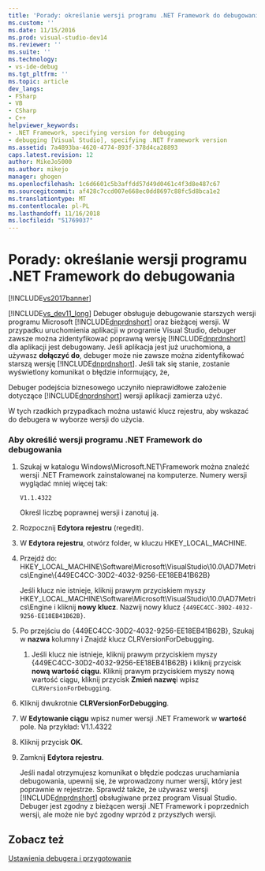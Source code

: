 ```yaml
---
title: 'Porady: określanie wersji programu .NET Framework do debugowania | Dokumentacja firmy Microsoft'
ms.custom: ''
ms.date: 11/15/2016
ms.prod: visual-studio-dev14
ms.reviewer: ''
ms.suite: ''
ms.technology:
- vs-ide-debug
ms.tgt_pltfrm: ''
ms.topic: article
dev_langs:
- FSharp
- VB
- CSharp
- C++
helpviewer_keywords:
- .NET Framework, specifying version for debugging
- debugging [Visual Studio], specifying .NET Framework version
ms.assetid: 7a4893ba-4620-4774-893f-378d4ca28893
caps.latest.revision: 12
author: MikeJo5000
ms.author: mikejo
manager: ghogen
ms.openlocfilehash: 1c6d6601c5b3affdd57d49d0461c4f3d8e487c67
ms.sourcegitcommit: af428c7ccd007e668ec0dd8697c88fc5d8bca1e2
ms.translationtype: MT
ms.contentlocale: pl-PL
ms.lasthandoff: 11/16/2018
ms.locfileid: "51769037"
---
```

# <a name="how-to-specify-a-net-framework-version-for-debugging"></a>Porady: określanie wersji programu .NET Framework do debugowania
[!INCLUDE[vs2017banner](../includes/vs2017banner.md)]

[!INCLUDE[vs_dev11_long](../includes/vs-dev11-long-md.md)] Debuger obsługuje debugowanie starszych wersji programu Microsoft [!INCLUDE[dnprdnshort](../includes/dnprdnshort-md.md)] oraz bieżącej wersji. W przypadku uruchomienia aplikacji w programie Visual Studio, debuger zawsze można zidentyfikować poprawną wersję [!INCLUDE[dnprdnshort](../includes/dnprdnshort-md.md)] dla aplikacji jest debugowany. Jeśli aplikacja jest już uruchomiona, a używasz **dołączyć do**, debuger może nie zawsze można zidentyfikować starszą wersję [!INCLUDE[dnprdnshort](../includes/dnprdnshort-md.md)]. Jeśli tak się stanie, zostanie wyświetlony komunikat o błędzie informujący, że,  
  
 Debuger podejścia biznesowego uczyniło nieprawidłowe założenie dotyczące [!INCLUDE[dnprdnshort](../includes/dnprdnshort-md.md)] wersji aplikacji zamierza użyć.  
  
 W tych rzadkich przypadkach można ustawić klucz rejestru, aby wskazać do debugera w wyborze wersji do użycia.  
  
### <a name="to-specify-a-net-framework-version-for-debugging"></a>Aby określić wersji programu .NET Framework do debugowania  
  
1.  Szukaj w katalogu Windows\Microsoft.NET\Framework można znaleźć wersji .NET Framework zainstalowanej na komputerze. Numery wersji wyglądać mniej więcej tak:  
  
     `V1.1.4322`  
  
     Określ liczbę poprawnej wersji i zanotuj ją.  
  
2.  Rozpocznij **Edytora rejestru** (regedit).  
  
3.  W **Edytora rejestru**, otwórz folder, w kluczu HKEY_LOCAL_MACHINE.  
  
4.  Przejdź do: HKEY_LOCAL_MACHINE\Software\Microsoft\VisualStudio\10.0\AD7Metrics\Engine\\{449EC4CC-30D2-4032-9256-EE18EB41B62B}  
  
     Jeśli klucz nie istnieje, kliknij prawym przyciskiem myszy HKEY_LOCAL_MACHINE\Software\Microsoft\VisualStudio\10.0\AD7Metrics\Engine i kliknij **nowy klucz**. Nazwij nowy klucz `{449EC4CC-30D2-4032-9256-EE18EB41B62B}`.  
  
5.  Po przejściu do {449EC4CC-30D2-4032-9256-EE18EB41B62B}, Szukaj w **nazwa** kolumny i Znajdź klucz CLRVersionForDebugging.  
  
    1.  Jeśli klucz nie istnieje, kliknij prawym przyciskiem myszy {449EC4CC-30D2-4032-9256-EE18EB41B62B} i kliknij przycisk **nową wartość ciągu**. Kliknij prawym przyciskiem myszy nową wartość ciągu, kliknij przycisk **Zmień nazwę**i wpisz `CLRVersionForDebugging`.  
  
6.  Kliknij dwukrotnie **CLRVersionForDebugging**.  
  
7.  W **Edytowanie ciągu** wpisz numer wersji .NET Framework w **wartość** pole. Na przykład: V1.1.4322  
  
8.  Kliknij przycisk **OK**.  
  
9. Zamknij **Edytora rejestru**.  
  
     Jeśli nadal otrzymujesz komunikat o błędzie podczas uruchamiania debugowania, upewnij się, że wprowadzony numer wersji, który jest poprawnie w rejestrze. Sprawdź także, że używasz wersji [!INCLUDE[dnprdnshort](../includes/dnprdnshort-md.md)] obsługiwane przez program Visual Studio. Debuger jest zgodny z bieżącen wersji .NET Framework i poprzednich wersji, ale może nie być zgodny wprzód z przyszłych wersji.  
  
## <a name="see-also"></a>Zobacz też  
 [Ustawienia debugera i przygotowanie](../debugger/debugger-settings-and-preparation.md)



